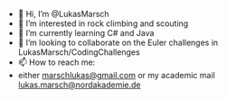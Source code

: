 - 👋 Hi, I’m @LukasMarsch
- 👀 I’m interested in rock climbing and scouting
- 🌱 I’m currently learning C# and Java
- 💞️ I’m looking to collaborate on the Euler challenges in LukasMarsch/CodingChallenges
- 📫 How to reach me:
- either marschlukas@gmail.com or my academic mail lukas.marsch@nordakademie.de
